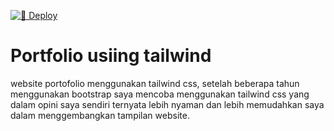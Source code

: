[![🚀 Deploy](https://github.com/MissterMan/portfolio-usiing-tailwind/actions/workflows/main.yml/badge.svg?event=push)](https://github.com/MissterMan/portfolio-usiing-tailwind/actions/workflows/main.yml)

# Portfolio usiing tailwind
website portofolio menggunakan tailwind css, setelah beberapa tahun menggunakan bootstrap saya mencoba menggunakan tailwind css yang dalam opini saya sendiri ternyata lebih nyaman dan lebih memudahkan saya dalam menggembangkan tampilan website.
